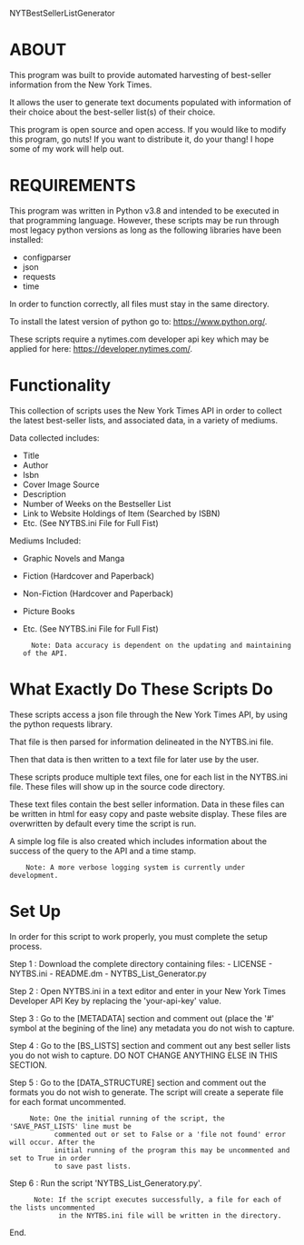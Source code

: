 NYTBestSellerListGenerator

# ABOUT

This program was built to provide automated harvesting of 
best-seller information from the New York Times. 

It allows the user to generate text documents populated with 
information of their choice about the best-seller list(s) of 
their choice. 

This program is open source and open access. If you would like 
to modify this program, go nuts! If you want to distribute it, 
do your thang! I hope some of my work will help out.           


# REQUIREMENTS

This program was written in Python v3.8 and intended to be executed in that programming
language. However, these scripts may be run through most legacy python versions as long
as the following libraries have been installed:

- configparser
- json
- requests
- time

In order to function correctly, all files must stay in the same directory.

To install the latest version of python go to: https://www.python.org/.

These scripts require a nytimes.com developer api key which may be applied for here:
https://developer.nytimes.com/.


# Functionality

This collection of scripts uses the New York Times API in order to collect the latest
best-seller lists, and associated data, in a variety of mediums.

Data collected includes:
- Title
- Author
- Isbn
- Cover Image Source
- Description
- Number of Weeks on the Bestseller List
- Link to Website Holdings of Item (Searched by ISBN)
- Etc. (See NYTBS.ini File for Full Fist)

Mediums Included:
- Graphic Novels and Manga
- Fiction (Hardcover and Paperback)
- Non-Fiction (Hardcover and Paperback)
- Picture Books
- Etc. (See NYTBS.ini File for Full Fist)

        Note: Data accuracy is dependent on the updating and maintaining of the API.


# What Exactly Do These Scripts Do

These scripts access a json file through the New York Times API, by using the python requests
library. 

That file is then parsed for information delineated in the NYTBS.ini file.

Then that data is then written to a text file for later use by the user.

These scripts produce multiple text files, one for each list in the NYTBS.ini file. These files
will show up in the source code directory.

These text files contain the best seller information. Data in these files can be written in html
for easy copy and paste website display. These files are overwritten by default every time the
script is run.

A simple log file is also created which includes information about the success of the query to the
API and a time stamp.

        Note: A more verbose logging system is currently under development.


# Set Up

In order for this script to work properly, you must complete the setup process.

Step 1 : Download the complete directory containing files:
    - LICENSE 
    - NYTBS.ini
    - README.dm
    - NYTBS_List_Generator.py

Step 2 : Open NYTBS.ini in a text editor and enter in your New York Times Developer API Key
         by replacing the 'your-api-key' value.
          
Step 3 : Go to the [METADATA] section and comment out (place the '#' symbol at the begining
         of the line) any metadata you do not wish to capture.
         
Step 4 : Go to the [BS_LISTS] section and comment out any best seller lists you do not wish to
         capture.
         DO NOT CHANGE ANYTHING ELSE IN THIS SECTION.
         
Step 5 : Go to the [DATA_STRUCTURE] section and comment out the formats you do not wish to
         generate. The script will create a seperate file for each format uncommented.
         
         Note: One the initial running of the script, the 'SAVE_PAST_LISTS' line must be
               commented out or set to False or a 'file not found' error will occur. After the
               initial running of the program this may be uncommented and set to True in order
               to save past lists.

Step 6 : Run the script 'NYTBS_List_Generatory.py'.
     
          Note: If the script executes successfully, a file for each of the lists uncommented
                in the NYTBS.ini file will be written in the directory.
                
End.
